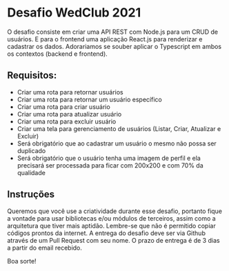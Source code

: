 # Desafio WedClub 2021

O desafio consiste em criar uma API REST com Node.js para um CRUD de usuários. E para o frontend uma aplicação React.js para renderizar e cadastrar os dados. Adorariamos se souber aplicar o Typescript em ambos os contextos (backend e frontend).

## Requisitos:
 - Criar uma rota para retornar usuários
 - Criar uma rota para retornar um usuário específico
 - Criar uma rota para criar usuário
 - Criar uma rota para atualizar usuário
 - Criar uma rota para excluir usuário
 - Criar uma tela para gerenciamento de usuários (Listar, Criar, Atualizar e Excluir)
 - Será obrigatório que ao cadastrar um usuário o mesmo não possa ser duplicado
 - Será obrigatório que o usuário tenha uma imagem de perfil e ela precisará ser processada para ficar com 200x200 e com 70% da qualidade

## Instruções
Queremos que você use a criatividade durante esse desafio, portanto fique a vontade para usar bibliotecas e/ou módulos de terceiros, assim como a arquitetura que tiver mais aptidão. Lembre-se que não é permitido copiar códigos prontos da internet. A entrega do desafio deve ser via Github através de um Pull Request com seu nome. O prazo de entrega é de 3 dias a partir do email recebido.


Boa sorte!

